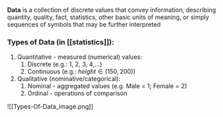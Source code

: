 **Data** is a collection of discrete values that convey information, describing quantity, quality, fact, statistics, other basic units of meaning, or simply sequences of symbols that may be further interpreted

### Types of Data (in [[statistics]]):

1. Quantitative - measured (numerical) values:
	1. Discrete (e.g.: 1, 2, 3, 4,...)
	2. Continuous (e.g.: $height \in (150, 200)$)
2. Qualitative (nominative/categorical):
	1. Nominal - aggregated values (e.g. Male = 1; Female = 2)
	2. Ordinal - operations of comparison

![[Types-Of-Data_image.png]]